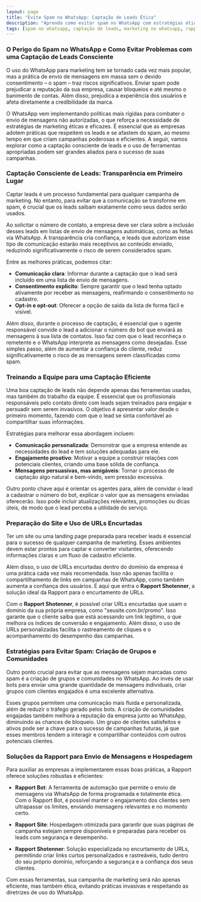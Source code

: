 ```yaml
---
layout: page  
title: "Evite Spam no WhatsApp: Captação de Leads Ética"  
description: "Aprenda como evitar spam no WhatsApp com estratégias éticas de captação de leads e ferramentas como Rapport Bot, Rapport Site e Rapport Shotenner."  
tags: [spam no whatsapp, captação de leads, marketing no whatsapp, rapport bot, rapport shotenner, evitar spam, whatsapp marketing, automação de mensagens, encurtador de urls, rapport site]  
---
```



### O Perigo do Spam no WhatsApp e Como Evitar Problemas com uma Captação de Leads Consciente

O uso do WhatsApp para marketing tem se tornado cada vez mais popular, mas a prática de envio de mensagens em massa sem o devido consentimento – o spam – traz riscos significativos. Enviar spam pode prejudicar a reputação da sua empresa, causar bloqueios e até mesmo o banimento de contas. Além disso, prejudica a experiência dos usuários e afeta diretamente a credibilidade da marca.

O WhatsApp vem implementando políticas mais rígidas para combater o envio de mensagens não autorizadas, o que reforça a necessidade de estratégias de marketing éticas e eficazes. É essencial que as empresas adotem práticas que respeitem os leads e se afastem do spam, ao mesmo tempo em que criam campanhas poderosas e eficientes. A seguir, vamos explorar como a captação consciente de leads e o uso de ferramentas apropriadas podem ser grandes aliados para o sucesso de suas campanhas.

### Captação Consciente de Leads: Transparência em Primeiro Lugar

Captar leads é um processo fundamental para qualquer campanha de marketing. No entanto, para evitar que a comunicação se transforme em spam, é crucial que os leads saibam exatamente como seus dados serão usados.

Ao solicitar o número de contato, a empresa deve ser clara sobre a inclusão desses leads em listas de envio de mensagens automáticas, como as feitas via WhatsApp. A transparência cria confiança, e leads que autorizam esse tipo de comunicação estarão mais receptivos ao conteúdo enviado, reduzindo significativamente o risco de serem considerados spam.

Entre as melhores práticas, podemos citar:
- **Comunicação clara**: Informar durante a captação que o lead será incluído em uma lista de envio de mensagens.
- **Consentimento explícito**: Sempre garantir que o lead tenha optado ativamente por receber as mensagens, reafirmando o consentimento no cadastro.
- **Opt-in e opt-out**: Oferecer a opção de saída da lista de forma fácil e visível.

Além disso, durante o processo de captação, é essencial que o agente responsável convide o lead a adicionar o número do bot que enviará as mensagens à sua lista de contatos. Isso faz com que o lead reconheça o remetente e o WhatsApp interprete as mensagens como desejadas. Esse simples passo, além de aumentar a confiança do cliente, reduz significativamente o risco de as mensagens serem classificadas como spam.

### Treinando a Equipe para uma Captação Eficiente

Uma boa captação de leads não depende apenas das ferramentas usadas, mas também do trabalho da equipe. É essencial que os profissionais responsáveis pelo contato direto com leads sejam treinados para engajar e persuadir sem serem invasivos. O objetivo é apresentar valor desde o primeiro momento, fazendo com que o lead se sinta confortável ao compartilhar suas informações.

Estratégias para melhorar essa abordagem incluem:
- **Comunicação personalizada**: Demonstrar que a empresa entende as necessidades do lead e tem soluções adequadas para ele.
- **Engajamento proativo**: Motivar a equipe a construir relações com potenciais clientes, criando uma base sólida de confiança.
- **Mensagens persuasivas, mas amigáveis**: Tornar o processo de captação algo natural e bem-vindo, sem pressão excessiva.

Outro ponto chave aqui é orientar os agentes para, além de convidar o lead a cadastrar o número do bot, explicar o valor que as mensagens enviadas oferecerão. Isso pode incluir atualizações relevantes, promoções ou dicas úteis, de modo que o lead perceba a utilidade do serviço.

### Preparação do Site e Uso de URLs Encurtadas

Ter um site ou uma landing page preparada para receber leads é essencial para o sucesso de qualquer campanha de marketing. Esses ambientes devem estar prontos para captar e converter visitantes, oferecendo informações claras e um fluxo de cadastro eficiente.

Além disso, o uso de URLs encurtadas dentro do domínio da empresa é uma prática cada vez mais recomendada. Isso não apenas facilita o compartilhamento de links em campanhas de WhatsApp, como também aumenta a confiança dos usuários. É aqui que entra o **Rapport Shotenner**, a solução ideal da Rapport para o encurtamento de URLs.

Com o **Rapport Shotenner**, é possível criar URLs encurtadas que usam o domínio da sua própria empresa, como "seusite.com.br/promo". Isso garante que o cliente saiba que está acessando um link legítimo, o que melhora os índices de conversão e engajamento. Além disso, o uso de URLs personalizadas facilita o rastreamento de cliques e o acompanhamento do desempenho das campanhas.

### Estratégias para Evitar Spam: Criação de Grupos e Comunidades

Outro ponto crucial para evitar que as mensagens sejam marcadas como spam é a criação de grupos e comunidades no WhatsApp. Ao invés de usar bots para enviar uma grande quantidade de mensagens individuais, criar grupos com clientes engajados é uma excelente alternativa.

Esses grupos permitem uma comunicação mais fluida e personalizada, além de reduzir o tráfego gerado pelos bots. A criação de comunidades engajadas também melhora a reputação da empresa junto ao WhatsApp, diminuindo as chances de bloqueio. Um grupo de clientes satisfeitos e ativos pode ser a chave para o sucesso de campanhas futuras, já que esses membros tendem a interagir e compartilhar conteúdos com outros potenciais clientes.

### Soluções da Rapport para Envio de Mensagens e Hospedagem

Para auxiliar as empresas a implementarem essas boas práticas, a Rapport oferece soluções robustas e eficientes:

- **Rapport Bot**: A ferramenta de automação que permite o envio de mensagens via WhatsApp de forma programada e totalmente ética. Com o Rapport Bot, é possível manter o engajamento dos clientes sem ultrapassar os limites, enviando mensagens relevantes e no momento certo.
  
- **Rapport Site**: Hospedagem otimizada para garantir que suas páginas de campanha estejam sempre disponíveis e preparadas para receber os leads com segurança e desempenho.

- **Rapport Shotenner**: Solução especializada no encurtamento de URLs, permitindo criar links curtos personalizados e rastreáveis, tudo dentro do seu próprio domínio, reforçando a segurança e a confiança dos seus clientes.

Com essas ferramentas, sua campanha de marketing será não apenas eficiente, mas também ética, evitando práticas invasivas e respeitando as diretrizes de uso do WhatsApp.
